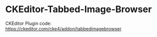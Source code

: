 CKEditor-Tabbed-Image-Browser
=============================

CKEditor Plugin code: https://ckeditor.com/cke4/addon/tabbedimagebrowser
